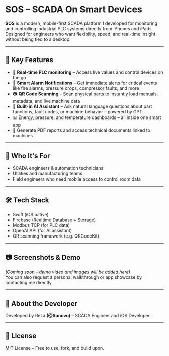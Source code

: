 # SOS – SCADA On Smart Devices

**SOS** is a modern, mobile-first SCADA platform I developed for monitoring and controlling industrial PLC systems directly from iPhones and iPads. Designed for engineers who want flexibility, speed, and real-time insight without being tied to a desktop.

---

## 🔧 Key Features

- 📱 **Real-time PLC monitoring** – Access live values and control devices on the go
- 🔔 **Smart Alarm Notifications** – Get immediate alerts for critical events like fire alarms, pressure drops, compressor faults, and more
- 📷 **QR Code Scanning** – Scan physical parts to instantly load manuals, metadata, and live machine data
- 🤖 **Built-in AI Assistant** – Ask natural language questions about part functions, fault codes, or machine behavior – powered by GPT
- 📊 Energy, pressure, and temperature dashboards – all inside one smart app
- 🧾 Generate PDF reports and access technical documents linked to machines

---

## 🧠 Who It's For

- SCADA engineers & automation technicians  
- Utilities and manufacturing teams  
- Field engineers who need mobile access to control room data

---

## 🛠️ Tech Stack

- Swift (iOS native)
- Firebase (Realtime Database + Storage)
- Modbus TCP (for PLC data)
- OpenAI API (for AI assistant)
- QR scanning framework (e.g. QRCodeKit)

---

## 📷 Screenshots & Demo

*(Coming soon – demo video and images will be added here)*  
You can also request a personal walkthrough or app showcase by contacting me directly.

---

## 📄 About the Developer

Developed by Reza **(@Sonovo)** – SCADA Engineer and iOS Developer.  

---

## 📜 License

MIT License – Free to use, fork, and build upon.

